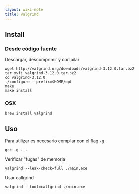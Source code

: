 ```yaml
---
layout: wiki-note
title: valgrind
---
```


## Install

### Desde código fuente

Descargar, descomprimir y compilar

    wget http://valgrind.org/downloads/valgrind-3.12.0.tar.bz2
    tar xvfj valgrind-3.12.0.tar.bz2
    cd valgrind-3.12.0
    ./configure --prefix=$HOME/opt
    make
    make install

### OSX

    brew install valgrind


## Uso

Para utilizar es necesario compilar con el flag `-g`

    gcc -g ...

Verificar "fugas" de memoria

    valgrind --leak-check=full ./main.exe


Usar callgrind

    valgrind --tool=callgrind ./main.exe
